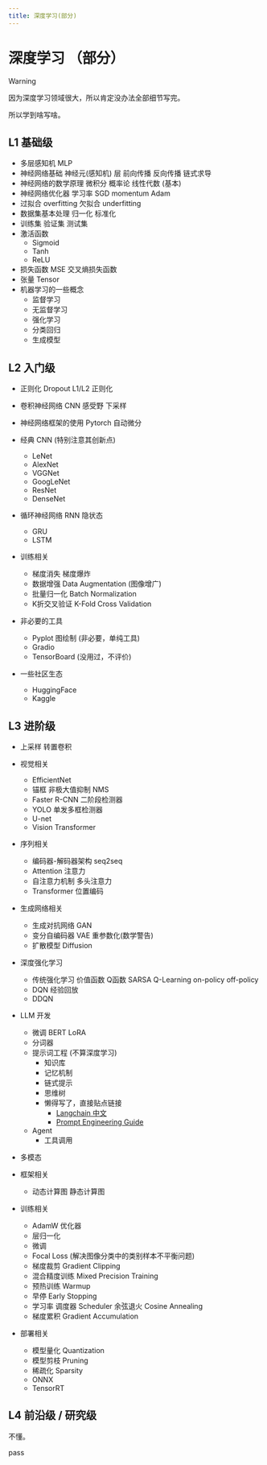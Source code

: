 ```yaml
---
title: 深度学习(部分)
---
```

# 深度学习 （部分）

> [!WARNING]
> 因为深度学习领域很大，所以肯定没办法全部细节写完。
>
> 所以学到啥写啥。

## L1 基础级

- 多层感知机 MLP
- 神经网络基础 神经元(感知机) 层 前向传播 反向传播 链式求导
- 神经网络的数学原理 微积分 概率论 线性代数 (基本)
- 神经网络优化器 学习率 SGD momentum Adam
- 过拟合 overfitting 欠拟合 underfitting
- 数据集基本处理 归一化 标准化
- 训练集 验证集 测试集
- 激活函数
  - Sigmoid
  - Tanh
  - ReLU
- 损失函数 MSE 交叉熵损失函数
- 张量 Tensor
- 机器学习的一些概念
  - 监督学习
  - 无监督学习
  - 强化学习
  - 分类回归
  - 生成模型

## L2 入门级

- 正则化 Dropout L1/L2 正则化
- 卷积神经网络 CNN 感受野 下采样
- 神经网络框架的使用 Pytorch 自动微分
- 经典 CNN (特别注意其创新点)
  - LeNet
  - AlexNet
  - VGGNet
  - GoogLeNet
  - ResNet
  - DenseNet

- 循环神经网络 RNN 隐状态
  - GRU
  - LSTM

- 训练相关
  - 梯度消失 梯度爆炸
  - 数据增强 Data Augmentation (图像增广)
  - 批量归一化 Batch Normalization
  - K折交叉验证 K-Fold Cross Validation

- 非必要的工具
  - Pyplot 图绘制 (非必要，单纯工具)
  - Gradio
  - TensorBoard (没用过，不评价)

- 一些社区生态
  - HuggingFace
  - Kaggle

## L3 进阶级

- 上采样 转置卷积

- 视觉相关
  - EfficientNet
  - 锚框 非极大值抑制 NMS
  - Faster R-CNN 二阶段检测器
  - YOLO 单发多框检测器
  - U-net
  - Vision Transformer

- 序列相关
  - 编码器-解码器架构 seq2seq
  - Attention 注意力
  - 自注意力机制 多头注意力
  - Transformer 位置编码

- 生成网络相关
  - 生成对抗网络 GAN
  - 变分自编码器 VAE 重参数化(数学警告)
  - 扩散模型 Diffusion

- 深度强化学习
  - 传统强化学习 价值函数 Q函数 SARSA Q-Learning on-policy off-policy
  - DQN 经验回放
  - DDQN

- LLM 开发
  - 微调 BERT LoRA
  - 分词器
  - 提示词工程 (不算深度学习)
    - 知识库
    - 记忆机制
    - 链式提示
    - 思维树
    - 懒得写了，直接贴点链接
      - [Langchain 中文](https://docs.langchain.com.cn/docs/introduction/)
      - [Prompt Engineering Guide](https://www.promptingguide.ai/zh)
  - Agent
    - 工具调用

- 多模态

- 框架相关
  - 动态计算图 静态计算图

- 训练相关
  - AdamW 优化器
  - 层归一化
  - 微调
  - Focal Loss (解决图像分类中的类别样本不平衡问题)
  - 梯度裁剪 Gradient Clipping
  - 混合精度训练 Mixed Precision Training
  - 预热训练 Warmup
  - 早停 Early Stopping
  - 学习率 调度器 Scheduler 余弦退火 Cosine Annealing
  - 梯度累积 Gradient Accumulation

- 部署相关
  - 模型量化 Quantization
  - 模型剪枝 Pruning
  - 稀疏化 Sparsity
  - ONNX
  - TensorRT

## L4 前沿级 / 研究级

不懂。

pass